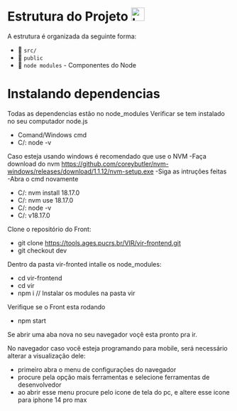 # Estrutura do Projeto <img src="https://upload.wikimedia.org/wikipedia/commons/a/a7/React-icon.svg" alt="Logo do React Native" width="30" height="30">

A estrutura é organizada da seguinte forma:

- :file_folder: `src/`
- :file_folder: `public`                
- :file_folder: `node modules`          - Componentes do Node
 

# Instalando dependencias
Todas as dependencias estão no node_modules
Verificar se tem instalado no seu computador node.js
 - Comand/Windows cmd
 - C/: node -v

Caso esteja usando windows é recomendado que use o NVM
 -Faça download do nvm  https://github.com/coreybutler/nvm-windows/releases/download/1.1.12/nvm-setup.exe
 -Siga as intruçôes feitas
 -Abra o cmd novamente
 - C/: nvm install 18.17.0
 - C/: nvm use 18.17.0
 - C/: node -v 
 - C/: v18.17.0

Clone o repositório do Front:
 - git clone https://tools.ages.pucrs.br/VIR/vir-frontend.git
 - git checkout dev

Dentro da pasta vir-fronted intalle os node_modules:
 - cd vir-frontend
 - cd vir
 - npm i  // Instalar os modules na pasta vir

Verifique se o Front esta rodando 
 - npm start

Se abrir uma aba nova no seu navegador voçê esta pronto pra ir.

No navegador caso você esteja programando para mobile, será necessário alterar a visualização dele:
-   primeiro abra o menu de configurações do navegador
-   procure pela opção mais ferramentas e selecione ferramentas de desenvolvedor
-   ao abrir esse menu procure pelo icone de tela do pc, e altere esse icone para iphone 14 pro max 
